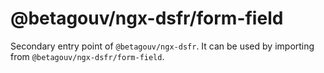 # @betagouv/ngx-dsfr/form-field

Secondary entry point of `@betagouv/ngx-dsfr`. It can be used by importing from `@betagouv/ngx-dsfr/form-field`.
